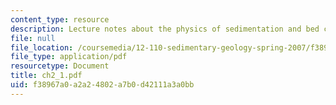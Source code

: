```yaml
---
content_type: resource
description: Lecture notes about the physics of sedimentation and bed configurations.
file: null
file_location: /coursemedia/12-110-sedimentary-geology-spring-2007/f38967a0a2a24802a7b0d42111a3a0bb_ch2_1.pdf
file_type: application/pdf
resourcetype: Document
title: ch2_1.pdf
uid: f38967a0-a2a2-4802-a7b0-d42111a3a0bb
---
```

